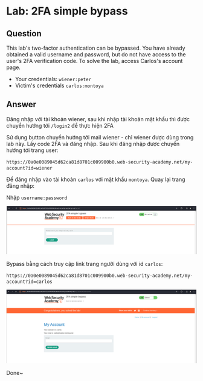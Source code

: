# Lab: 2FA simple bypass

## Question

This lab's two-factor authentication can be bypassed. You have already obtained a valid username and password, but do not have access to the user's 2FA verification code. To solve the lab, access Carlos's account page.

- Your credentials: `wiener:peter`
- Victim's credentials `carlos:montoya`

## Answer

Đăng nhập với tài khoản wiener, sau khi nhập tài khoản mật khẩu thì được chuyển hướng tới `/login2` để thực hiện 2FA

Sử dụng button chuyển hướng tới mail wiener - chỉ wiener được dùng trong lab này. Lấy code 2FA và đăng nhập. Sau khi đăng nhập được chuyển hướng tới trang user:

```url
https://0a0e0089045d62ca81d8701c009900b0.web-security-academy.net/my-account?id=wiener
```

Để đăng nhập vào tài khoản `carlos` với mật khẩu `montoya`. Quay lại trang đăng nhập:

Nhập `username:password`

![](images/1731174132211.png)

Bypass bằng cách truy cập link trang người dùng với id `carlos`:

```url
https://0a0e0089045d62ca81d8701c009900b0.web-security-academy.net/my-account?id=carlos
```

![](images/1731174208500.png)

Done~
